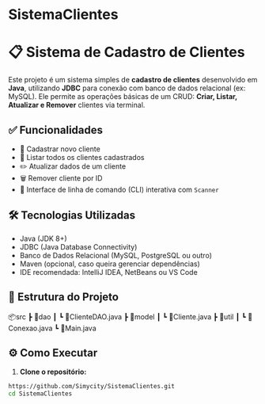 # SistemaClientes

# 📋 Sistema de Cadastro de Clientes

Este projeto é um sistema simples de **cadastro de clientes** desenvolvido em **Java**, utilizando **JDBC** para conexão com banco de dados relacional (ex: MySQL). Ele permite as operações básicas de um CRUD: **Criar, Listar, Atualizar e Remover** clientes via terminal.

## ✅ Funcionalidades

- 📌 Cadastrar novo cliente
- 📄 Listar todos os clientes cadastrados
- ✏️ Atualizar dados de um cliente
- 🗑️ Remover cliente por ID
- 🎯 Interface de linha de comando (CLI) interativa com `Scanner`

## 🛠️ Tecnologias Utilizadas

- Java (JDK 8+)
- JDBC (Java Database Connectivity)
- Banco de Dados Relacional (MySQL, PostgreSQL ou outro)
- Maven (opcional, caso queira gerenciar dependências)
- IDE recomendada: IntelliJ IDEA, NetBeans ou VS Code

## 📂 Estrutura do Projeto

📦src
┣ 📂dao
┃ ┗ 📄ClienteDAO.java
┣ 📂model
┃ ┗ 📄Cliente.java
┣ 📂util
┃ ┗ 📄Conexao.java
┗ 📄Main.java


## ⚙️ Como Executar

1. **Clone o repositório:**

```bash
https://github.com/Simycity/SistemaClientes.git
cd SistemaClientes
